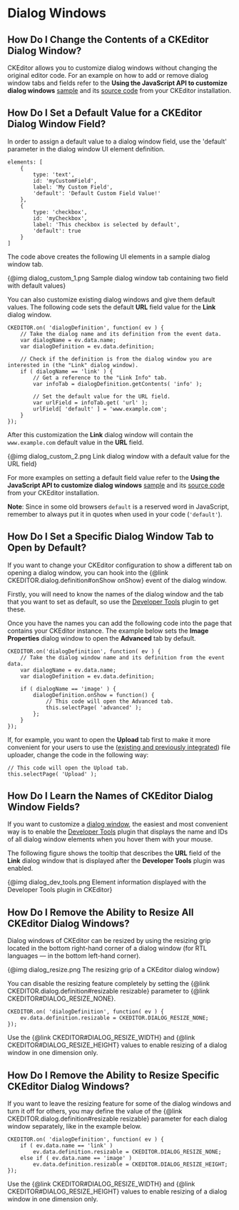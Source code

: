 <!--
Copyright (c) 2003-2015, CKSource - Frederico Knabben. All rights reserved.
For licensing, see LICENSE.md.
-->

# Dialog Windows


## How Do I Change the Contents of a CKEditor Dialog Window?

CKEditor allows you to customize dialog windows without changing the original editor code. For an example on how to add or remove dialog window tabs and fields refer to the **Using the JavaScript API to customize dialog windows** [sample](http://nightly.ckeditor.com/latest/ckeditor/samples/plugins/dialog/dialog.html) and its [source code](https://github.com/ckeditor/ckeditor-dev/blob/master/plugins/dialog/samples/dialog.html) from your CKEditor installation.

## How Do I Set a Default Value for a CKEditor Dialog Window Field?

In order to assign a default value to a dialog window field, use the 'default' parameter in the dialog window UI element definition.

	elements: [
		{
			type: 'text',
			id: 'myCustomField',
			label: 'My Custom Field',
			'default': 'Default Custom Field Value!'
		},
		{
			type: 'checkbox',
			id: 'myCheckbox',
			label: 'This checkbox is selected by default',
			'default': true
		}
	]

The code above creates the following UI elements in a sample dialog window tab.

{@img dialog_custom_1.png Sample dialog window tab containing two field with default values}

You can also customize existing dialog windows and give them default values. The following code sets the default **URL** field value for the **Link** dialog window.

	CKEDITOR.on( 'dialogDefinition', function( ev ) {
		// Take the dialog name and its definition from the event data.
		var dialogName = ev.data.name;
		var dialogDefinition = ev.data.definition;

		// Check if the definition is from the dialog window you are interested in (the "Link" dialog window).
		if ( dialogName == 'link' ) {
			// Get a reference to the "Link Info" tab.
			var infoTab = dialogDefinition.getContents( 'info' );

			// Set the default value for the URL field.
			var urlField = infoTab.get( 'url' );
			urlField[ 'default' ] = 'www.example.com';
		}
	});

After this customization the **Link** dialog window will contain the `www.example.com` default value in the **URL** field.

{@img dialog_custom_2.png Link dialog window with a default value for the URL field}

For more examples on setting a default field value refer to the **Using the JavaScript API to customize dialog windows** [sample](http://nightly.ckeditor.com/latest/ckeditor/samples/plugins/dialog/dialog.html) and its [source code](https://github.com/ckeditor/ckeditor-dev/blob/master/plugins/dialog/samples/dialog.html) from your CKEditor installation.

**Note**: Since in some old browsers `default` is a reserved word in JavaScript, remember to always put it in quotes when used in your code (`'default'`).


## How Do I Set a Specific Dialog Window Tab to Open by Default?

If you want to change your CKEditor configuration to show a different tab on opening a dialog window, you can hook into the {@link CKEDITOR.dialog.definition#onShow onShow} event of the dialog window.

Firstly, you will need to know the names of the dialog window and the tab that you want to set as default, so use the [Developer Tools](#!/guide/dev_howtos_dialog_windows-section-4) plugin to get these.

Once you have the names you can add the following code into the page that contains your CKEditor instance. The example below sets the **Image Properties** dialog window to open the **Advanced** tab by default.

	CKEDITOR.on('dialogDefinition', function( ev ) {
		// Take the dialog window name and its definition from the event data.
		var dialogName = ev.data.name;
		var dialogDefinition = ev.data.definition;

		if ( dialogName == 'image' ) {
			dialogDefinition.onShow = function() {
				// This code will open the Advanced tab.
				this.selectPage( 'advanced' );
			};
		}
	});

If, for example, you want to open the **Upload** tab first to make it more convenient for your users to use the ([existing and previously integrated](#!/guide/dev_howtos_file_upload)) file uploader, change the code in the following way:

	// This code will open the Upload tab.
	this.selectPage( 'Upload' );


## How Do I Learn the Names of CKEditor Dialog Window Fields?

If you want to customize a [dialog window](#!/guide/user_interace_dialog_windows), the easiest and most convenient way is to enable the [Developer Tools](http://ckeditor.com/addon/devtools) plugin that displays the name and IDs of all dialog window elements when you hover them with your mouse.

The following figure shows the tooltip that describes the **URL** field of the **Link** dialog window that is displayed after the **Developer Tools** plugin was enabled.

{@img dialog_dev_tools.png Element information displayed with the Developer Tools plugin in CKEditor}


## How Do I Remove the Ability to Resize All CKEditor Dialog Windows?

Dialog windows of CKEditor can be resized by using the resizing grip located in the bottom right-hand corner of a dialog window (for RTL languages — in the bottom left-hand corner).

{@img dialog_resize.png The resizing grip of a CKEditor dialog window}

You can disable the resizing feature completely by setting the {@link CKEDITOR.dialog.definition#resizable resizable} parameter to {@link CKEDITOR#DIALOG_RESIZE_NONE}.

	CKEDITOR.on( 'dialogDefinition', function( ev ) {
		ev.data.definition.resizable = CKEDITOR.DIALOG_RESIZE_NONE;
	});

Use the {@link CKEDITOR#DIALOG_RESIZE_WIDTH} and {@link CKEDITOR#DIALOG_RESIZE_HEIGHT} values to enable resizing of a dialog window in one dimension only.


## How Do I Remove the Ability to Resize Specific CKEditor Dialog Windows?

If you want to leave the resizing feature for some of the dialog windows and turn it off for others, you may define the value of the {@link CKEDITOR.dialog.definition#resizable resizable} parameter for each dialog window separately, like in the example below.

	CKEDITOR.on( 'dialogDefinition', function( ev ) {
		if ( ev.data.name == 'link' )
			ev.data.definition.resizable = CKEDITOR.DIALOG_RESIZE_NONE;
		else if ( ev.data.name == 'image' )
			ev.data.definition.resizable = CKEDITOR.DIALOG_RESIZE_HEIGHT;
	});

Use the {@link CKEDITOR#DIALOG_RESIZE_WIDTH} and {@link CKEDITOR#DIALOG_RESIZE_HEIGHT} values to enable resizing of a dialog window in one dimension only.